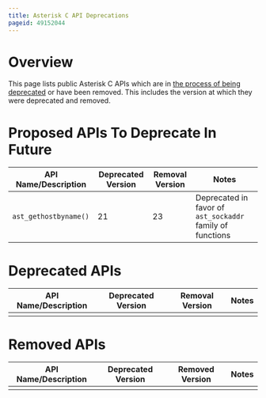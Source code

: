```yaml
---
title: Asterisk C API Deprecations
pageid: 49152044
---
```


Overview
========

This page lists public Asterisk C APIs which are in [the process of being deprecated](/Development/Policies-and-Procedures/C-API-Deprecation) or have been removed. This includes the version at which they were deprecated and removed.

Proposed APIs To Deprecate In Future
====================================



| **API Name/Description** | Deprecated Version | Removal Version | Notes |
| --- | --- | --- | --- |
| `ast_gethostbyname()` | 21 | 23 | Deprecated in favor of `ast_sockaddr` family of functions |

Deprecated APIs
===============



| API Name/Description | Deprecated Version | Removal Version | Notes |
| --- | --- | --- | --- |
|  |  |  |  |

Removed APIs
============



| API Name/Description | Deprecated Version | Removed Version | Notes |
| --- | --- | --- | --- |
|  |  |  |  |

